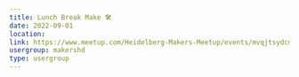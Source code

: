 ```yaml
---
title: Lunch Break Make 🛠️
date: 2022-09-01
location: 
link: https://www.meetup.com/Heidelberg-Makers-Meetup/events/mvqjtsydcmbcb/
usergroup: makershd
type: usergroup
---
```

